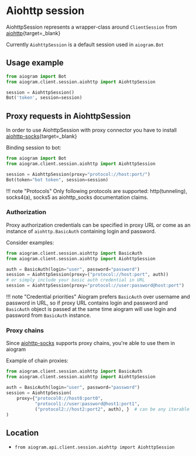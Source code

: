 # Aiohttp session

AiohttpSession represents a wrapper-class around `ClientSession` from [aiohttp](https://pypi.org/project/aiohttp/ "PyPi repository"){target=_blank}

Currently `AiohttpSession` is a default session used in `aiogram.Bot`

## Usage example

```python
from aiogram import Bot
from aiogram.client.session.aiohttp import AiohttpSession

session = AiohttpSession()
Bot('token', session=session)
```


## Proxy requests in AiohttpSession

In order to use AiohttpSession with proxy connector you have to install [aiohttp-socks](https://pypi.org/project/aiohttp-socks/ "PyPi repository"){target=_blank}

Binding session to bot:

```python
from aiogram import Bot
from aiogram.client.session.aiohttp import AiohttpSession

session = AiohttpSession(proxy="protocol://host:port/")
Bot(token="bot token", session=session)
```

!!! note "Protocols"
    Only following protocols are supported: http(tunneling), socks4(a), socks5 as aiohttp_socks documentation claims.


### Authorization

Proxy authorization credentials can be specified in proxy URL or come as an instance of `aiohttp.BasicAuth` containing 
login and password.

Consider examples:

```python
from aiogram.client.session.aiohttp import BasicAuth
from aiogram.client.session.aiohttp import AiohttpSession

auth = BasicAuth(login="user", password="password")
session = AiohttpSession(proxy=("protocol://host:port", auth))
# or simply include your basic auth credential in URL
session = AiohttpSession(proxy="protocol://user:password@host:port")
```

!!! note "Credential priorities"
    Aiogram prefers `BasicAuth` over username and password in URL, so 
    if proxy URL contains login and password and `BasicAuth` object is passed at the same time
    aiogram will use login and password from `BasicAuth` instance.


### Proxy chains

Since [aiohttp-socks]('https://pypi.org/project/aiohttp-socks/') supports proxy chains, you're able to use them in aiogram 

Example of chain proxies:

```python
from aiogram.client.session.aiohttp import BasicAuth
from aiogram.client.session.aiohttp import AiohttpSession

auth = BasicAuth(login="user", password="password")
session = AiohttpSession(
    proxy={"protocol0://host0:port0",
           "protocol1://user:password@host1:port1",
           ("protocol2://host2:port2", auth), }  # can be any iterable if not set
)
```

## Location

- `from aiogram.api.client.session.aiohttp import AiohttpSession`
